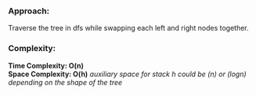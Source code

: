 ### Approach:
Traverse the tree in dfs while swapping each left and right nodes together.
​
### Complexity:
**Time Complexity: O(n)**\
**Space Complexity: O(h)** *auxiliary space for stack h could be (n) or (logn) depending on the shape of the tree*